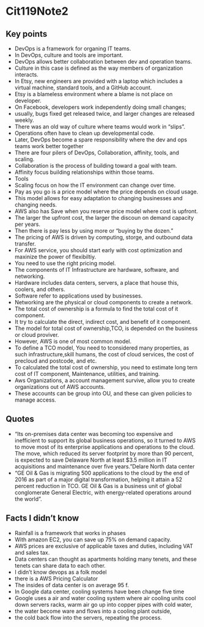 # Cit119Note2
## Key points
- DevOps is a framework for organing IT teams.
- In DevOps, culture and tools are important.
- DevOps allows better collaboration between dev and operation teams.
- Culture in this case is defined as the way members of organization interacts.
- In Etsy, new engineers are provided with a laptop which includes a virtual machine, standard tools, and a GitHub account.
- Etsy is a blameless environment where a blame is not place on developer.
- On Facebook, developers work independently doing small changes;
- usually, bugs fixed get released twice, and larger changes are released weekly.
- There was an old way of culture where teams would work in “slips”.
- Operations often have to clean up developmental code.
- Later, DevOps become a spare responsibility where the dev and ops teams work better together
- There are four pilers of DevOps, Collaboration, affinity, tools, and scaling.
- Collaboration is the process of building toward a goal with team.
- Affinity focus building relationships within those teams.
- Tools
- Scaling focus on how the IT environment can change over time.
- Pay as you go is a price model where the price depends on cloud usage.
- This model allows for easy adaptation to changing businesses and changing needs.
- AWS also has Save when you reserve price model where cost is upfront.
- The larger the upfront cost, the larger the discoun on demand capacity per years.
- Then there is pay less by using more or “buying by the dozen.”
- The pricing of AWS is driven by computing, storge, and outbound data transfer.
- For AWS service, you should start early with cost optimization and maxinize the power of flexibiltiy.
- You need to use the right pricing model. 
- The components of IT Infrastructure are hardware, software, and networking.
- Hardware includes data centers, servers, a place that house this, coolers, and others.
- Software refer to applications used by businesses.
- Networking are the physical or cloud components to create a network.
- The total cost of ownership is a formula to find the total cost of it component.
- It try to calculate the direct, indirect cost, and benefit of it component.
- The model for total cost of ownership,TCO, is depended on the business or cloud proviver.
- However, AWS is one of most common model.
- To define a TCO model, You need to tconsidered many properties, as such infrastructure,skill  humans, the cost of cloud services, the cost of precloud and postcode, and etc.
- To calculated the total cost of ownership, you need to estimate long tern cost of IT component, Maintenance, utilities, and training.
- Aws Organizations, a account management survive, allow you to create organizations out of AWS accounts.
- These accounts can be group into OU, and these can given policies to manage access.
## Quotes
- “Its on-premises data center was becoming too expensive and inefficient to support its global business operations, so it turned to AWS to move most of its enterprise applications and operations to the cloud. The move, which reduced its server footprint by more than 90 percent, is expected to save Delaware North at least $3.5 million in IT acquisitions and maintenance over five years.”Delare North data center
- “GE Oil & Gas is migrating 500 applications to the cloud by the end of 2016 as part of a major digital transformation, helping it attain a 52 percent reduction in TCO. GE Oil & Gas is a business unit of global conglomerate General Electric, with energy-related operations around the world”.
## Facts I didn’t know
- Rainfall is a framework that works in phases
- With amazon EC2, you can save up 75% on demand capacity.
- AWS prices are exclusive of applicable taxes and duties, including VAT and sales tax.
- Data centers can thought as apartments holding many tenets, and these tenets can share data to each other.
- I didn’t know devops as a folk model
- there is a AWS Pricing Calculator
- The insides of data center is on average 95 f.
- In Google data center, cooling systems have been change five time
- Google uses a air and water cooling system where air cooling units cool down  servers racks, warm air go up into copper pipes with cold water, 
- the water become ware and flows into a cooling plant outside, 
- the cold back flow into the servers, repeating the process. 
